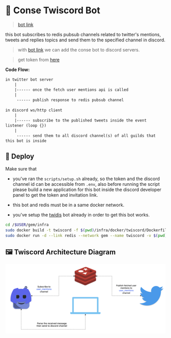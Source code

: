 
# 🤖 Conse Twiscord Bot

> [bot link](https://discord.com/api/oauth2/authorize?client_id=1121128286433595504&permissions=274877908992&scope=bot)

this bot subscribes to redis pubsub channels related to twitter's mentions, tweets and replies topics and send them to the specified channel in discord. 

> with [bot link](https://discord.com/api/oauth2/authorize?client_id=1121128286433595504&permissions=274877908992&scope=bot) we can add the conse bot to discord servers. 

> get token from [here](https://discord.com/developers/applications/1121128286433595504/bot)

**Code Flow:**

```
in twitter bot server 
    |
    |------ once the fetch user mentions api is called
    | 
     ------ publish response to redis pubsub channel

in discord ws/http client 
    |
    |------ subscribe to the published tweets inside the event listener (loop {})
    |
     ------ send them to all discord channel(s) of all guilds that this bot is inside
```

## 🚀 Deploy

Make sure that

- you've ran the `scripts/setup.sh` already, so the token and the discord channel id can be accessible from `.env`, also before running the  script please build a new application for this bot inside the discord developer panel to get the token and invitation link.

- this bot and redis must be in a same docker network.

- you've setup the [twidis](https://github.com/wildonion/twidis) bot already in order to get this bot works.  

```bash
cd /$USER/gem/infra
sudo docker build -t twiscord -f $(pwd)/infra/docker/twiscord/Dockerfile . --no-cache
sudo docker run -d --link redis --network gem --name twiscord -v $(pwd)/infra/data/twiscord-logs/:/usr/src/app/logs/ twiscord
```

## 🖼️ Twiscord Architecture Diagram

<p align="center">
    <img src="https://github.com/wildonion/gem/blob/master/infra/rediscord.png">
</p>
